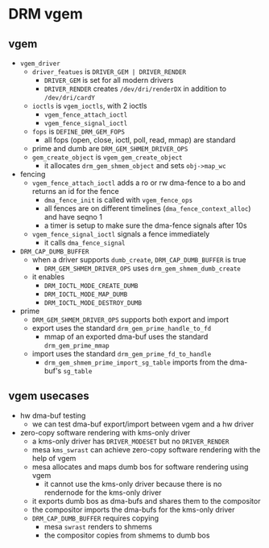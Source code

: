 DRM vgem
========

## vgem

- `vgem_driver`
  - `driver_featues` is `DRIVER_GEM | DRIVER_RENDER`
    - `DRIVER_GEM` is set for all modern drivers
    - `DRIVER_RENDER` creates `/dev/dri/renderDX` in addition to
      `/dev/dri/cardY`
  - `ioctls` is `vgem_ioctls`, with 2 ioctls
    - `vgem_fence_attach_ioctl`
    - `vgem_fence_signal_ioctl`
  - `fops` is `DEFINE_DRM_GEM_FOPS`
    - all fops (open, close, ioctl, poll, read, mmap) are standard
  - prime and dumb are `DRM_GEM_SHMEM_DRIVER_OPS`
  - `gem_create_object` is `vgem_gem_create_object`
    - it allocates `drm_gem_shmem_object` and sets `obj->map_wc`
- fencing
  - `vgem_fence_attach_ioctl` adds a ro or rw dma-fence to a bo and returns an
    id for the fence
    - `dma_fence_init` is called with `vgem_fence_ops`
    - all fences are on different timelines (`dma_fence_context_alloc`) and
      have seqno 1
    - a timer is setup to make sure the dma-fence signals after 10s
  - `vgem_fence_signal_ioctl` signals a fence immediately
    - it calls `dma_fence_signal`
- `DRM_CAP_DUMB_BUFFER`
  - when a driver supports `dumb_create`, `DRM_CAP_DUMB_BUFFER` is true
    - `DRM_GEM_SHMEM_DRIVER_OPS` uses `drm_gem_shmem_dumb_create`
  - it enables
    - `DRM_IOCTL_MODE_CREATE_DUMB`
    - `DRM_IOCTL_MODE_MAP_DUMB`
    - `DRM_IOCTL_MODE_DESTROY_DUMB`
- prime
  - `DRM_GEM_SHMEM_DRIVER_OPS` supports both export and import
  - export uses the standard `drm_gem_prime_handle_to_fd`
    - mmap of an exported dma-buf uses the standard `drm_gem_prime_mmap`
  - import uses the standard `drm_gem_prime_fd_to_handle`
    - `drm_gem_shmem_prime_import_sg_table` imports from the dma-buf's
      `sg_table`

## vgem usecases

- hw dma-buf testing
  - we can test dma-buf export/import between vgem and a hw driver
- zero-copy software rendering with kms-only driver
  - a kms-only driver has `DRIVER_MODESET` but no `DRIVER_RENDER`
  - mesa `kms_swrast` can achieve zero-copy software rendering with the help
    of vgem
  - mesa allocates and maps dumb bos for software rendering using vgem
    - it cannot use the kms-only driver because there is no rendernode for the
      kms-only driver
  - it exports dumb bos as dma-bufs and shares them to the compositor
  - the compositor imports the dma-bufs for the kms-only driver
  - `DRM_CAP_DUMB_BUFFER` requires copying
    - mesa `swrast` renders to shmems
    - the compositor copies from shmems to dumb bos
